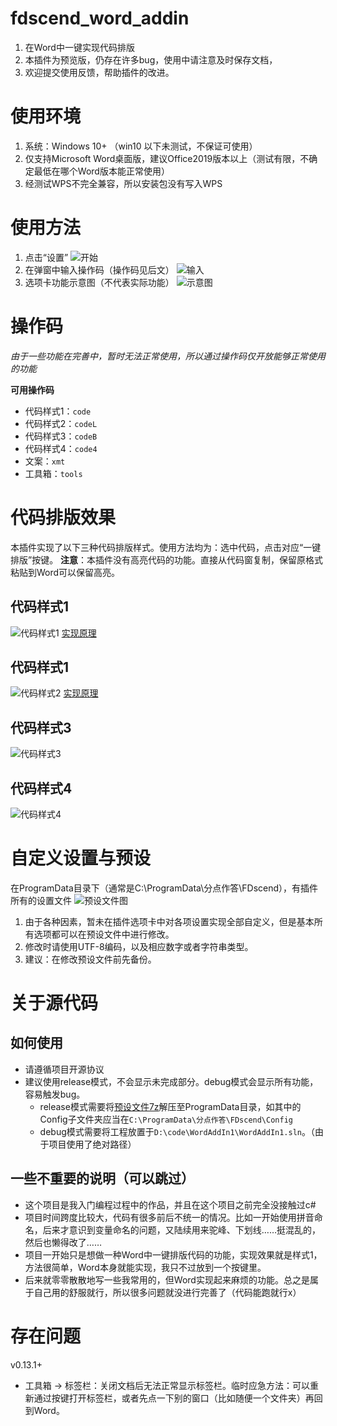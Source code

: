 # fdscend_word_addin
1. 在Word中一键实现代码排版
2. 本插件为预览版，仍存在许多bug，使用中请注意及时保存文档，
3. 欢迎提交使用反馈，帮助插件的改进。


# 使用环境
1. 系统：Windows 10+ （win10 以下未测试，不保证可使用）
2. 仅支持Microsoft Word桌面版，建议Office2019版本以上（测试有限，不确定最低在哪个Word版本能正常使用）
3. 经测试WPS不完全兼容，所以安装包没有写入WPS


# 使用方法
1. 点击“设置”
![开始](doc/%E5%BC%80%E5%A7%8B.png)
2. 在弹窗中输入操作码（操作码见后文）
![输入](doc/%E8%BE%93%E5%85%A5%E6%93%8D%E4%BD%9C%E7%A0%81.png)
3. 选项卡功能示意图（不代表实际功能）
![示意图](doc/选项卡示意图.png)


# 操作码
*由于一些功能在完善中，暂时无法正常使用，所以通过操作码仅开放能够正常使用的功能*

**可用操作码**

- 代码样式1：`code`
- 代码样式2：`codeL`
- 代码样式3：`codeB`
- 代码样式4：`code4`
- 文案：`xmt`
- 工具箱：`tools`


# 代码排版效果
本插件实现了以下三种代码排版样式。使用方法均为：选中代码，点击对应“一键排版”按键。
**注意**：本插件没有高亮代码的功能。直接从代码窗复制，保留原格式粘贴到Word可以保留高亮。

## 代码样式1
![代码样式1](doc/代码样式1.jpeg)
[实现原理](https://www.bilibili.com/video/BV1Br4y1u748)

## 代码样式1
![代码样式2](doc/代码样式2.jpeg)
[实现原理](https://www.bilibili.com/video/BV1Fe4y1P7RV)

## 代码样式3
![代码样式3](doc/代码样式3.jpeg)

## 代码样式4
![代码样式4](doc/代码样式4.jpg)


# 自定义设置与预设
在ProgramData目录下（通常是C:\ProgramData\分点作答\FDscend），有插件所有的设置文件
![预设文件图](doc/预设文件图.png)

1. 由于各种因素，暂未在插件选项卡中对各项设置实现全部自定义，但是基本所有选项都可以在预设文件中进行修改。
2. 修改时请使用UTF-8编码，以及相应数字或者字符串类型。
3. 建议：在修改预设文件前先备份。


# 关于源代码

## 如何使用
- 请遵循项目开源协议
- 建议使用release模式，不会显示未完成部分。debug模式会显示所有功能，容易触发bug。
  - release模式需要将[预设文件7z](doc/settings.7z)解压至ProgramData目录，如其中的Config子文件夹应当在`C:\ProgramData\分点作答\FDscend\Config`
  - debug模式需要将工程放置于`D:\code\WordAddIn1\WordAddIn1.sln`。（由于项目使用了绝对路径）

## 一些不重要的说明（可以跳过）
- 这个项目是我入门编程过程中的作品，并且在这个项目之前完全没接触过c#
- 项目时间跨度比较大，代码有很多前后不统一的情况。比如一开始使用拼音命名，后来才意识到变量命名的问题，又陆续用来驼峰、下划线……挺混乱的，然后也懒得改了……
- 项目一开始只是想做一种Word中一键排版代码的功能，实现效果就是样式1，方法很简单，Word本身就能实现，我只不过放到一个按键里。
- 后来就零零散散地写一些我常用的，但Word实现起来麻烦的功能。总之是属于自己用的舒服就行，所以很多问题就没进行完善了（代码能跑就行x）


# 存在问题
v0.13.1+
- 工具箱 -> 标签栏：关闭文档后无法正常显示标签栏。临时应急方法：可以重新通过按键打开标签栏，或者先点一下别的窗口（比如随便一个文件夹）再回到Word。
